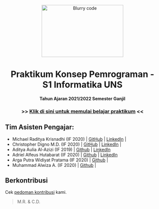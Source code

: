 <p align="center"> 
    <a href="#">
        <img src="https://www.teahub.io/photos/full/101-1018669_photo-wallpaper-screen-data-blur-screen-source-does.jpg" alt="Blurry code" width="266.4" height="170">
    </a>
    <h1 align="center">Praktikum Konsep Pemrograman - S1 Informatika UNS</h1>
    <h4 align="center">Tahun Ajaran 2021/2022 Semester Ganjil</h4>
</p>

<h3 align="center">
    >> <a href="https://github.com/stackofsugar/TeachingAssistant-KP2021/blob/main/silabus.md">Klik di sini untuk memulai belajar praktikum</a> <<
</h3>

## Tim Asisten Pengajar:
- Michael Raditya Krisnadhi (IF 2020) | [GitHub](https://github.com/michaelrk02/) | [LinkedIn](https://www.linkedin.com/in/michaelrk02/) |
- Christopher Digno M.D. (IF 2020) | [GitHub](https://github.com/stackofsugar) | [LinkedIn](https://www.linkedin.com/in/christopherdigno/) |
- Aditya Aulia Al-Azizi (IF 2019) | [Github](https://github.com/adityaazizi) | [LinkedIn](https://www.linkedin.com/in/arputwp/)
- Adriel Alfeus Hutabarat (IF 2020) | [Github](https://github.com/Drithh) | [LinkedIn](https://www.linkedin.com/in/adrielalfeus/)
- Arga Putra Widiyat Pratama (IF 2020) | [Github](https://github.com/argaputra12) |
- Muhammad Alwiza A. (IF 2020) | [Github](https://github.com/alwizzz) |

## Berkontribusi

Cek [pedoman kontribusi](CONTRIBUTING.md) kami.


>M.R. & C.D.
